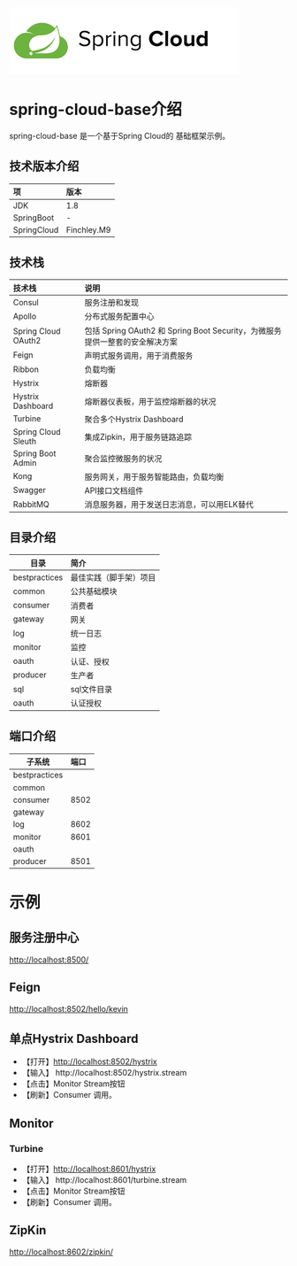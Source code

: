 ![springcloud.png](springcloud.png)
# spring-cloud-base介绍
spring-cloud-base 是一个基于Spring Cloud的 基础框架示例。
## 技术版本介绍

| 项 | 版本 |  
| :---- |:----| 
| JDK | 1.8 | 
| SpringBoot | - | 
| SpringCloud | Finchley.M9 | 

## 技术栈

| 技术栈 | 说明 |  
| :---- |:----| 
| Consul | 服务注册和发现 | 
| Apollo | 分布式服务配置中心 | 
| Spring Cloud OAuth2 | 包括 Spring OAuth2 和 Spring Boot Security，为微服务提供一整套的安全解决方案 | 
| Feign | 声明式服务调用，用于消费服务 | 
| Ribbon | 负载均衡 | 
| Hystrix | 熔断器 | 
| Hystrix Dashboard | 熔断器仪表板，用于监控熔断器的状况 | 
| Turbine | 聚合多个Hystrix Dashboard | 
| Spring Cloud Sleuth | 集成Zipkin，用于服务链路追踪 | 
| Spring Boot Admin | 聚合监控微服务的状况 | 
| Kong | 服务网关，用于服务智能路由，负载均衡 | 
| Swagger | API接口文档组件 | 
| RabbitMQ | 消息服务器，用于发送日志消息，可以用ELK替代 | 

## 目录介绍

| 目录 | 简介 | 
| ---- |:----|
| bestpractices | 最佳实践（脚手架）项目 | 
| common | 公共基础模块 | 
| consumer | 消费者 | 
| gateway | 网关 | 
| log | 统一日志 | 
| monitor | 监控 | 
| oauth | 认证、授权 | 
| producer | 生产者 | 
| sql | sql文件目录 | 
| oauth | 认证授权 | 

## 端口介绍

| 子系统 | 端口 | 
| ---- |:----|
| bestpractices |  | 
| common |  | 
| consumer | 8502 | 
| gateway |  | 
| log | 8602 | 
| monitor | 8601 | 
| oauth |  | 
| producer | 8501 | 

# 示例
## 服务注册中心
[http://localhost:8500/](http://localhost:8500/)
## Feign
[http://localhost:8502/hello/kevin](http://localhost:8502/hello/kevin)
## 单点Hystrix Dashboard

- 【打开】[http://localhost:8502/hystrix](http://localhost:8502/hystrix)
- 【输入】 http://localhost:8502/hystrix.stream 
- 【点击】Monitor Stream按钮
- 【刷新】Consumer 调用。

## Monitor
### Turbine

- 【打开】[http://localhost:8601/hystrix](http://localhost:8601/hystrix)
- 【输入】 http://localhost:8601/turbine.stream
- 【点击】Monitor Stream按钮
- 【刷新】Consumer 调用。

## ZipKin
[http://localhost:8602/zipkin/](http://localhost:8602/zipkin/)


